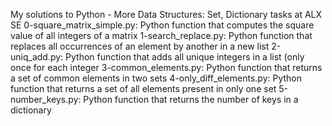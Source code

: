 My solutions to Python - More Data Structures: Set, Dictionary tasks at ALX SE
0-square_matrix_simple.py: Python function that computes the square value of all integers of a matrix
1-search_replace.py: Python function that replaces all occurrences of an element by another in a new list
2-uniq_add.py: Python function that adds all unique integers in a list (only once for each integer
3-common_elements.py: Python function that returns a set of common elements in two sets
4-only_diff_elements.py: Python function that returns a set of all elements present in only one set
5-number_keys.py: Python function that returns the number of keys in a dictionary
